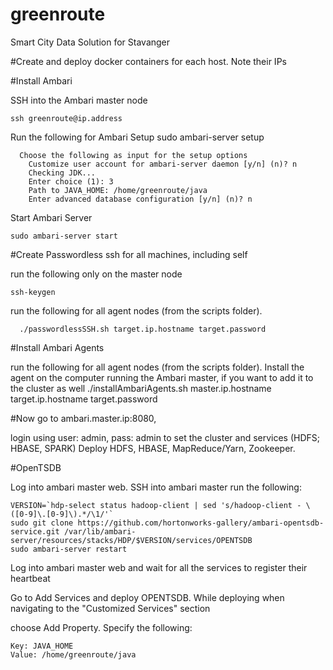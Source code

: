 # greenroute
Smart City Data Solution for Stavanger

#Create and deploy docker containers for each host. Note their IPs

#Install Ambari

  SSH into the Ambari master node
  
    ssh greenroute@ip.address
    
  Run the following for Ambari Setup
    sudo ambari-server setup
    
      Choose the following as input for the setup options
        Customize user account for ambari-server daemon [y/n] (n)? n
        Checking JDK...
        Enter choice (1): 3
        Path to JAVA_HOME: /home/greenroute/java
        Enter advanced database configuration [y/n] (n)? n
  
  Start Ambari Server
  
    sudo ambari-server start
    
#Create Passwordless ssh for all machines, including self

  run the following only on the master node
  
    ssh-keygen
    
  run the following for all agent nodes (from the scripts folder). 
  
      ./passwordlessSSH.sh target.ip.hostname target.password

#Install Ambari Agents

  run the following for all agent nodes (from the scripts folder). Install the agent on the computer running the Ambari master, if you want to add it to the cluster as well
    ./installAmbariAgents.sh master.ip.hostname target.ip.hostname target.password

#Now go to ambari.master.ip:8080,  

login using user: admin, pass: admin to set the cluster and services (HDFS; HBASE, SPARK)
Deploy HDFS, HBASE, MapReduce/Yarn, Zookeeper.

#OpenTSDB

  Log into ambari master web. 
  SSH into ambari master
  run the following:

    VERSION=`hdp-select status hadoop-client | sed 's/hadoop-client - \([0-9]\.[0-9]\).*/\1/'`
    sudo git clone https://github.com/hortonworks-gallery/ambari-opentsdb-service.git /var/lib/ambari-server/resources/stacks/HDP/$VERSION/services/OPENTSDB
    sudo ambari-server restart

  Log into ambari master web and wait for all the services to register their heartbeat
  
  Go to Add Services and deploy OPENTSDB. While deploying when navigating to the "Customized Services" section  
  
  choose Add Property. Specify the following:
  
    Key: JAVA_HOME
    Value: /home/greenroute/java
